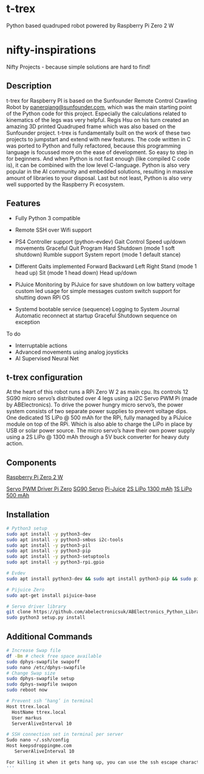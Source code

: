 # t-trex
Python based quadruped robot powered by Raspberry Pi Zero 2 W

# nifty-inspirations
Nifty Projects - because simple solutions are hard to find!

## Description

t-trex for Raspberry PI is based on the Sunfounder Remote Control Crawling Robot by panerqiang@sunfounder.com, which was the main starting point of the Python code for this project. Especially the calculations related to kinematics of the legs was very helpful. Regis Hsu on his turn created an amazing 3D printed Quadruped frame which was also based on the Sunfounder project. t-trex is fundamentally built on the work of these two projects to jumpstart and extend with new features. The code written in C was ported to Python and fully refactored, because this programming language is focussed more on the ease of development. So easy to step in for beginners. And when Python is not fast enough (like compiled C code is), it can be combined with the low level C-language. Python is also very popular in the AI community and embedded solutions, resulting in massive amount of libraries to your disposal. Last but not least, Python is also very well supported by the Raspberry Pi ecosystem. 

## Features
- Fully Python 3 compatible

- Remote SSH over Wifi support

- PS4 Controller support (python-evdev)
    Gait Control
    Speed up/down movements
    Graceful Quit Program Hard Shutdown (mode 1 soft shutdown)
    Rumble support
    System report (mode 1 default stance)

- Different Gaits implemented
    Forward 
    Backward
    Left
    Right
    Stand (mode 1 head up)
    Sit (mode 1 head down)
    Head up/down

- PiJuice
    Monitoring by PiJuice for save shutdown on low battery voltage
    custom led usage for simple messages
    custom switch support for shutting down RPi OS

- Systemd bootable service (sequence)
    Logging to System Journal
    Automatic reconnect at startup
    Graceful Shutdown sequence on exception

To do
- Interruptable actions
- Advanced movements using analog joysticks
- AI Supervised Neural Net

## t-trex configuration

At the heart of this robot runs a RPi Zero W 2 as main cpu. Its controls 12 SG90 micro servo’s distributed over 4 legs using a I2C Servo PWM Pi (made by ABElectronics). To drive the power hungry micro servo’s, the power system consists of two separate power supplies to prevent voltage dips. One dedicated 1S LiPo @ 500 mAh for the RPi, fully managed by a PiJuice module on top of the RPi. Which is also able to charge the LiPo in place by USB or solar power source. The micro servo’s have their own power supply using a 2S LiPo @ 1300 mAh through a 5V buck converter for heavy duty action.

## Components
[Raspberry Pi Zero 2 W](https://www.raspberrypi.com/products/raspberry-pi-zero-2-w/)

[Servo PWM Driver Pi Zero](https://www.abelectronics.co.uk/p/72/servo-pwm-pi-zero)
[SG90 Servo](https://www.kiwi-electronics.com/nl/micro-servo-sg90-1-8kg-cm-9g-3018)
[Pi-Juice](https://github.com/PiSupply/PiJuice)
[2S LiPo 1300 mAh](https://www.velleman.eu/products/view/?id=434062)
[1S LiPo 500 mAh](https://uk.pi-supply.com/products/lithium-ion-polymer-battery-3-7v-500mah)

## Installation
```bash
# Python3 setup
sudo apt install -y python3-dev
sudo apt install -y python3-smbus i2c-tools
sudo apt install -y python3-pil
sudo apt install -y python3-pip
sudo apt install -y python3-setuptools
sudo apt install -y python3-rpi.gpio

# Evdev 
sudo apt install python3-dev && sudo apt install python3-pip && sudo pip install evdev

# Pijuice Zero
sudo apt-get install pijuice-base

# Servo driver library
git clone https://github.com/abelectronicsuk/ABElectronics_Python_Libraries.git
sudo python3 setup.py install
```

## Additional Commands
```bash
# Increase Swap file 
df -Bm # check free space available
sudo dphys-swapfile swapoff
sudo nano /etc/dphys-swapfile
# Change Swap size
sudo dphys-swapfile setup
sudo dphys-swapfile swapon
sudo reboot now

# Prevent ssh ‘hang’ in terminal
Host ttrex.local
  HostName ttrex.local
  User markus
  ServerAliveInterval 10

# SSH connection set in terminal per server 
Sudo nano ~/.ssh/config
Host keepsdroppingme.com
   ServerAliveInterval 10

For killing it when it gets hang up, you can use the ssh escape character: ~.
'''

